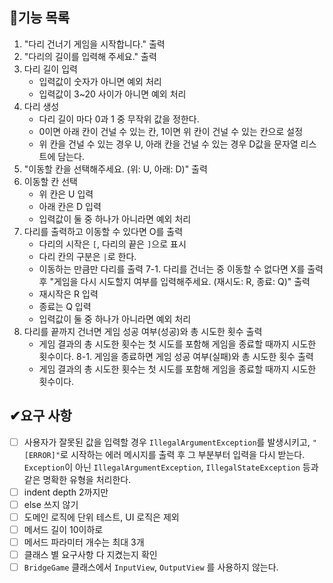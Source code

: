 ## 🧾기능 목록
1. "다리 건너기 게임을 시작합니다." 출력
2. "다리의 길이를 입력해 주세요." 출력
3. 다리 길이 입력
    - 입력값이 숫자가 아니면 예외 처리
    - 입력값이 3~20 사이가 아니면 예외 처리
4. 다리 생성
    - 다리 길이 마다 0과 1 중 무작위 값을 정한다.
    - 0이면 아래 칸이 건널 수 있는 칸, 1이면 위 칸이 건널 수 있는 칸으로 설정
    - 위 칸을 건널 수 있는 경우 U, 아래 칸을 건널 수 있는 경우 D값을 문자열 리스트에 담는다.
5. "이동할 칸을 선택해주세요. (위: U, 아래: D)" 출력
6. 이동할 칸 선택
    - 위 칸은 U 입력
    - 아래 칸은 D 입력
    - 입력값이 둘 중 하나가 아니라면 예외 처리
7. 다리를 출력하고 이동할 수 있다면 O를 출력
    - 다리의 시작은 ```[```, 다리의 끝은 ```]```으로 표시
    - 다리 칸의 구분은 ```|```로 한다.
    - 이동하는 만큼만 다리를 출력
7-1. 다리를 건너는 중 이동할 수 없다면 X를 출력 후 "게임을 다시 시도할지 여부를 입력해주세요. (재시도: R, 종료: Q)" 출력
    - 재시작은 R 입력
    - 종료는 Q 입력
    - 입력값이 둘 중 하나가 아니라면 예외 처리
8. 다리를 끝까지 건너면 게임 성공 여부(성공)와 총 시도한 횟수 출력
    - 게임 결과의 총 시도한 횟수는 첫 시도를 포함해 게임을 종료할 때까지 시도한 횟수이다.
8-1. 게임을 종료하면 게임 성공 여부(실패)와 총 시도한 횟수 출력
    - 게임 결과의 총 시도한 횟수는 첫 시도를 포함해 게임을 종료할 때까지 시도한 횟수이다.

## ✔요구 사항
- [ ] 사용자가 잘못된 값을 입력할 경우 ```IllegalArgumentException```를 발생시키고, ```"[ERROR]"```로 시작하는 에러 메시지를 출력 후 그 부분부터 입력을 다시 받는다.
      ```Exception```이 아닌 ```IllegalArgumentException```, ```IllegalStateException``` 등과 같은 명확한 유형을 처리한다.
- [ ] indent depth 2까지만
- [ ] else 쓰지 않기
- [ ] 도메인 로직에 단위 테스트, UI 로직은 제외
- [ ] 메서드 길이 10이하로
- [ ] 메서드 파라미터 개수는 최대 3개
- [ ] 클래스 별 요구사항 다 지켰는지 확인
- [ ] ```BridgeGame``` 클래스에서 ```InputView```, ```OutputView``` 를 사용하지 않는다.